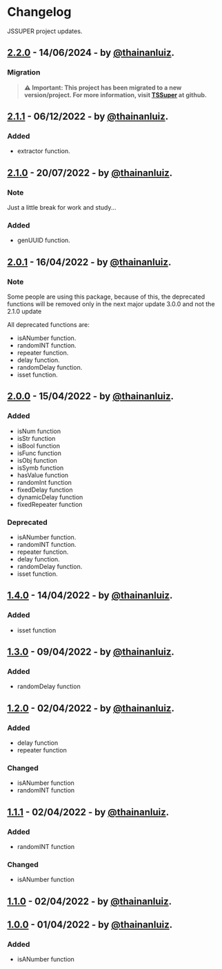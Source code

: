 # Changelog

JSSUPER project updates.

## [2.2.0] - 14/06/2024 - by [@thainanluiz].

### Migration

> **⚠️ Important: This project has been migrated to a new version/project. For more information, visit [TSSuper] at github.**

## [2.1.1] - 06/12/2022 - by [@thainanluiz].

### Added

- extractor function.

## [2.1.0] - 20/07/2022 - by [@thainanluiz].

### Note

Just a little break for work and study...

### Added

- genUUID function.

## [2.0.1] - 16/04/2022 - by [@thainanluiz].

### Note

Some people are using this package, because of this, the deprecated functions will be removed only in the next major update 3.0.0 and not the 2.1.0 update

All deprecated functions are:

- isANumber function.
- randomINT function.
- repeater function.
- delay function.
- randomDelay function.
- isset function.

## [2.0.0] - 15/04/2022 - by [@thainanluiz].

### Added

- isNum function
- isStr function
- isBool function
- isFunc function
- isObj function
- isSymb function
- hasValue function
- randomInt function
- fixedDelay function
- dynamicDelay function
- fixedRepeater function

### Deprecated

- isANumber function.
- randomINT function.
- repeater function.
- delay function.
- randomDelay function.
- isset function.

## [1.4.0] - 14/04/2022 - by [@thainanluiz].

### Added

- isset function

## [1.3.0] - 09/04/2022 - by [@thainanluiz].

### Added

- randomDelay function

## [1.2.0] - 02/04/2022 - by [@thainanluiz].

### Added

- delay function
- repeater function

### Changed

- isANumber function
- randomINT function

## [1.1.1] - 02/04/2022 - by [@thainanluiz].

### Added

- randomINT function

### Changed

- isANumber function

## [1.1.0] - 02/04/2022 - by [@thainanluiz].

## [1.0.0] - 01/04/2022 - by [@thainanluiz].

### Added

- isANumber function

[@thainanluiz]: https://github.com/thainanluiz
[1.0.0]: https://www.npmjs.com/package/jssuper/v/1.0.0
[1.1.0]: https://www.npmjs.com/package/jssuper/v/1.1.0
[1.1.1]: https://www.npmjs.com/package/jssuper/v/1.1.1
[1.2.0]: https://www.npmjs.com/package/jssuper/v/1.2.0
[1.3.0]: https://www.npmjs.com/package/jssuper/v/1.3.0
[1.4.0]: https://www.npmjs.com/package/jssuper/v/1.4.0
[2.0.0]: https://www.npmjs.com/package/jssuper/v/2.0.0
[2.0.1]: https://www.npmjs.com/package/jssuper/v/2.0.1
[2.1.0]: https://www.npmjs.com/package/jssuper/v/2.1.0
[2.1.1]: https://www.npmjs.com/package/jssuper/v/2.1.1
[2.2.0]: https://www.npmjs.com/package/jssuper/v/2.2.0
[TSSuper]: https://github.com/thainanluiz/TSSuper
